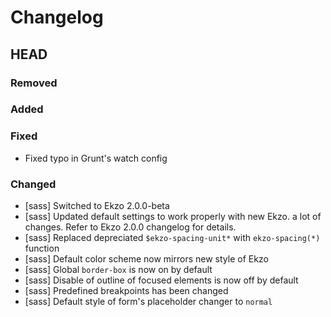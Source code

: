 # Changelog

## HEAD

### Removed


### Added


### Fixed
- Fixed typo in Grunt's watch config

### Changed
- [sass] Switched to Ekzo 2.0.0-beta
- [sass] Updated default settings to work properly with new Ekzo. a lot of changes. Refer to Ekzo 2.0.0 changelog for details.
- [sass] Replaced depreciated `$ekzo-spacing-unit*` with `ekzo-spacing(*)` function
- [sass] Default color scheme now mirrors new style of Ekzo
- [sass] Global `border-box` is now on by default
- [sass] Disable of outline of focused elements is now off by default
- [sass] Predefined breakpoints has been changed
- [sass] Default style of form's placeholder changer to `normal`
